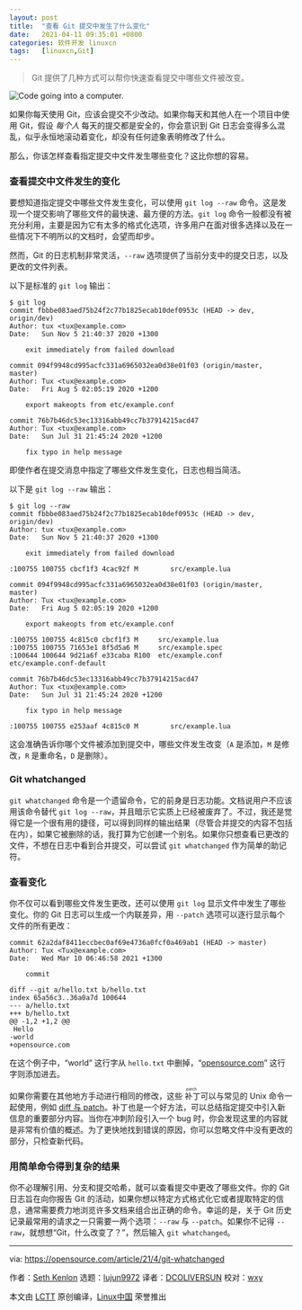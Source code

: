 ```yaml
---
layout: post
title:	"查看 Git 提交中发生了什么变化"
date:	2021-04-11 09:35:01 +0800 
categories:	软件开发 linuxcn 
tags:	[linuxcn,Git]
---
```




> 
> Git 提供了几种方式可以帮你快速查看提交中哪些文件被改变。
> 
> 
> 


![](/Asserts/Images//attachment/album/202104/11/093421yuololouo66woulu.jpg "Code going into a computer.")


如果你每天使用 Git，应该会提交不少改动。如果你每天和其他人在一个项目中使用 Git，假设 *每个人* 每天的提交都是安全的，你会意识到 Git 日志会变得多么混乱，似乎永恒地滚动着变化，却没有任何迹象表明修改了什么。


那么，你该怎样查看指定提交中文件发生哪些变化？这比你想的容易。


### 查看提交中文件发生的变化


要想知道指定提交中哪些文件发生变化，可以使用 `git log --raw` 命令。这是发现一个提交影响了哪些文件的最快速、最方便的方法。`git log` 命令一般都没有被充分利用，主要是因为它有太多的格式化选项，许多用户在面对很多选择以及在一些情况下不明所以的文档时，会望而却步。


然而，Git 的日志机制非常灵活，`--raw` 选项提供了当前分支中的提交日志，以及更改的文件列表。


以下是标准的 `git log` 输出：



```
$ git log
commit fbbbe083aed75b24f2c77b1825ecab10def0953c (HEAD -> dev, origin/dev)
Author: tux <tux@example.com>
Date:   Sun Nov 5 21:40:37 2020 +1300

    exit immediately from failed download

commit 094f9948cd995acfc331a6965032ea0d38e01f03 (origin/master, master)
Author: Tux <tux@example.com>
Date:   Fri Aug 5 02:05:19 2020 +1200

    export makeopts from etc/example.conf

commit 76b7b46dc53ec13316abb49cc7b37914215acd47
Author: Tux <tux@example.com>
Date:   Sun Jul 31 21:45:24 2020 +1200

    fix typo in help message

```

即使作者在提交消息中指定了哪些文件发生变化，日志也相当简洁。


以下是 `git log --raw` 输出：



```
$ git log --raw
commit fbbbe083aed75b24f2c77b1825ecab10def0953c (HEAD -> dev, origin/dev)
Author: tux <tux@example.com>
Date:   Sun Nov 5 21:40:37 2020 +1300

    exit immediately from failed download

:100755 100755 cbcf1f3 4cac92f M        src/example.lua

commit 094f9948cd995acfc331a6965032ea0d38e01f03 (origin/master, master)
Author: Tux <tux@example.com>
Date:   Fri Aug 5 02:05:19 2020 +1200

    export makeopts from etc/example.conf
   
:100755 100755 4c815c0 cbcf1f3 M     src/example.lua
:100755 100755 71653e1 8f5d5a6 M     src/example.spec
:100644 100644 9d21a6f e33caba R100  etc/example.conf  etc/example.conf-default

commit 76b7b46dc53ec13316abb49cc7b37914215acd47
Author: Tux <tux@example.com>
Date:   Sun Jul 31 21:45:24 2020 +1200

    fix typo in help message

:100755 100755 e253aaf 4c815c0 M        src/example.lua

```

这会准确告诉你哪个文件被添加到提交中，哪些文件发生改变（`A` 是添加，`M` 是修改，`R` 是重命名，`D` 是删除）。


### Git whatchanged


`git whatchanged` 命令是一个遗留命令，它的前身是日志功能。文档说用户不应该用该命令替代 `git log --raw`，并且暗示它实质上已经被废弃了。不过，我还是觉得它是一个很有用的捷径，可以得到同样的输出结果（尽管合并提交的内容不包括在内），如果它被删除的话，我打算为它创建一个别名。如果你只想查看已更改的文件，不想在日志中看到合并提交，可以尝试 `git whatchanged` 作为简单的助记符。


### 查看变化


你不仅可以看到哪些文件发生更改，还可以使用 `git log` 显示文件中发生了哪些变化。你的 Git 日志可以生成一个内联差异，用 `--patch` 选项可以逐行显示每个文件的所有更改：



```
commit 62a2daf8411eccbec0af69e4736a0fcf0a469ab1 (HEAD -> master)
Author: Tux <Tux@example.com>
Date:   Wed Mar 10 06:46:58 2021 +1300

    commit

diff --git a/hello.txt b/hello.txt
index 65a56c3..36a0a7d 100644
--- a/hello.txt
+++ b/hello.txt
@@ -1,2 +1,2 @@
 Hello
-world
+opensource.com

```

在这个例子中，“world” 这行字从 `hello.txt` 中删掉，“[opensource.com](http://opensource.com)” 这行字则添加进去。


如果你需要在其他地方手动进行相同的修改，这些<ruby> 补丁 <rt>  patch </rt></ruby>可以与常见的 Unix 命令一起使用，例如 [diff 与 patch](https://opensource.com/article/18/8/diffs-patches)。补丁也是一个好方法，可以总结指定提交中引入新信息的重要部分内容。当你在冲刺阶段引入一个 bug 时，你会发现这里的内容就是非常有价值的概述。为了更快地找到错误的原因，你可以忽略文件中没有更改的部分，只检查新代码。


### 用简单命令得到复杂的结果


你不必理解引用、分支和提交哈希，就可以查看提交中更改了哪些文件。你的 Git 日志旨在向你报告 Git 的活动，如果你想以特定方式格式化它或者提取特定的信息，通常需要费力地浏览许多文档来组合出正确的命令。幸运的是，关于 Git 历史记录最常用的请求之一只需要一两个选项：`--raw` 与 `--patch`。如果你不记得 `--raw`，就想想“Git，什么改变了？”，然后输入 `git whatchanged`。




---


via: <https://opensource.com/article/21/4/git-whatchanged>


作者：[Seth Kenlon](https://opensource.com/users/seth) 选题：[lujun9972](https://github.com/lujun9972) 译者：[DCOLIVERSUN](https://github.com/DCOLIVERSUN) 校对：[wxy](https://github.com/wxy)


本文由 [LCTT](https://github.com/LCTT/TranslateProject) 原创编译，[Linux中国](https://linux.cn/) 荣誉推出
